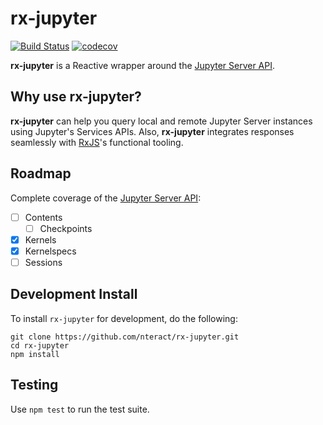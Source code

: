 # rx-jupyter

[![Build Status](https://travis-ci.org/nteract/rx-jupyter.svg?branch=master)](https://travis-ci.org/nteract/rx-jupyter)
[![codecov](https://codecov.io/gh/nteract/rx-jupyter/branch/master/graph/badge.svg)](https://codecov.io/gh/nteract/rx-jupyter)

**rx-jupyter** is a Reactive wrapper around the [Jupyter Server API].

## Why use rx-jupyter?

**rx-jupyter** can help you query local and remote Jupyter Server instances
using Jupyter's Services APIs. Also, **rx-jupyter** integrates responses
seamlessly with [RxJS]'s functional tooling.

## Roadmap

Complete coverage of the [Jupyter Server API]:

* [ ] Contents
  * [ ] Checkpoints
* [X] Kernels
* [X] Kernelspecs
* [ ] Sessions

## Development Install

To install `rx-jupyter` for development, do the following:

```
git clone https://github.com/nteract/rx-jupyter.git
cd rx-jupyter
npm install
```
## Testing

Use `npm test` to run the test suite.


[Jupyter Server API]: http://jupyter-api.surge.sh/
[RxJS]: http://reactivex.io
